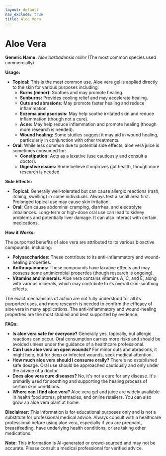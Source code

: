 ```yaml
---
layout: default
nav_exclude: true
title: Aloe Vera
---
```


# Aloe Vera

**Generic Name:**  *Aloe barbadensis miller* (The most common species used commercially)


**Usage:**

* **Topical:**  This is the most common use. Aloe vera gel is applied directly to the skin for various purposes including:
    * **Burns (minor):**  Soothes and may promote healing.
    * **Sunburns:**  Provides cooling relief and may accelerate healing.
    * **Cuts and abrasions:**  May promote faster healing and reduce inflammation.
    * **Eczema and psoriasis:**  May help soothe irritated skin and reduce inflammation (though not a cure).
    * **Acne:** May help reduce inflammation and promote healing (though more research is needed).
    * **Wound healing:**  Some studies suggest it may aid in wound healing, particularly in conjunction with other treatments.
* **Oral:** While less common due to potential side effects, aloe vera juice is sometimes consumed for:
    * **Constipation:**  Acts as a laxative (use cautiously and consult a doctor).
    * **Digestive issues:** Some believe it improves gut health, though more research is needed.


**Side Effects:**

* **Topical:** Generally well-tolerated but can cause allergic reactions (rash, itching, swelling) in some individuals.  Always test a small area first.  Prolonged topical use may cause skin irritation.
* **Oral:**  Can cause abdominal cramping, diarrhea, and electrolyte imbalances.  Long-term or high-dose oral use can lead to kidney problems and potentially liver damage.  It can also interact with certain medications.


**How it Works:**

The purported benefits of aloe vera are attributed to its various bioactive compounds, including:

* **Polysaccharides:**  These contribute to its anti-inflammatory and wound-healing properties.
* **Anthraquinones:** These compounds have laxative effects and may possess some antimicrobial properties (though research is ongoing).
* **Vitamins and minerals:**  Aloe vera contains vitamins A, C, and E, along with various minerals, which may contribute to its overall skin-soothing effects.

The exact mechanisms of action are not fully understood for all its purported uses, and more research is needed to confirm the efficacy of aloe vera in many applications.  The anti-inflammatory and wound-healing properties are the most studied and best supported by evidence.


**FAQs:**

* **Is aloe vera safe for everyone?**  Generally yes, topically, but allergic reactions can occur. Oral consumption carries more risks and should be avoided unless under the guidance of a healthcare professional.
* **Can I use aloe vera on open wounds?**  For minor cuts and abrasions, it might help, but for deep or infected wounds, seek medical attention.
* **How much aloe vera should I consume orally?**  There's no established safe dosage. Oral use should be approached cautiously and only under the advice of a doctor.
* **Does aloe vera cure diseases?** No, it's not a cure for any disease. It's primarily used for soothing and supporting the healing process of certain skin conditions.
* **Where can I find aloe vera?**  Aloe vera gel and juice are widely available in health food stores, pharmacies, and online retailers.  You can also grow an aloe vera plant at home.

**Disclaimer:** This information is for educational purposes only and is not a substitute for professional medical advice. Always consult with a healthcare professional before using aloe vera, especially if you are pregnant, breastfeeding, have underlying health conditions, or are taking other medications.


**Note:** This information is AI-generated or crowd-sourced and may not be accurate. Please consult a medical professional for verified advice.